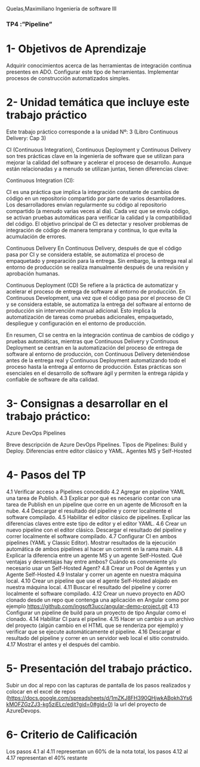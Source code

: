 Quelas,Maximiliano
Ingeniería de software III

### TP4 :”Pipeline”

# 1- Objetivos de Aprendizaje
Adquirir conocimientos acerca de las herramientas de integración continua presentes en ADO.
Configurar este tipo de herramientas.
Implementar procesos de construcción automatizados simples.

# 2- Unidad temática que incluye este trabajo práctico
Este trabajo práctico corresponde a la unidad Nº: 3 (Libro Continuous Delivery: Cap 3)

CI (Continuous Integration), Continuous Deployment y Continuous Delivery son tres prácticas clave en la ingeniería de software que se utilizan para mejorar la calidad del software y acelerar el proceso de desarrollo. Aunque están relacionadas y a menudo se utilizan juntas, tienen diferencias clave:

Continuous Integration (CI):

CI es una práctica que implica la integración constante de cambios de código en un repositorio compartido por parte de varios desarrolladores. Los desarrolladores envían regularmente su código al repositorio compartido (a menudo varias veces al día). Cada vez que se envía código, se activan pruebas automáticas para verificar la calidad y la compatibilidad del código. El objetivo principal de CI es detectar y resolver problemas de integración de código de manera temprana y continua, lo que evita la acumulación de errores.

Continuous Delivery En Continuous Delivery, después de que el código pasa por CI y se considera estable, se automatiza el proceso de empaquetado y preparación para la entrega. Sin embargo, la entrega real al entorno de producción se realiza manualmente después de una revisión y aprobación humanas.

Continuous Deployment (CD) Se refiere a la práctica de automatizar y acelerar el proceso de entrega de software al entorno de producción. En Continuous Development, una vez que el código pasa por el proceso de CI y se considera estable, se automatiza la entrega del software al entorno de producción sin intervención manual adicional. Esto implica la automatización de tareas como pruebas adicionales, empaquetado, despliegue y configuración en el entorno de producción.

En resumen, CI se centra en la integración continua de cambios de código y pruebas automáticas, mientras que Continuous Delivery y Continuous Deployment se centran en la automatización del proceso de entrega de software al entorno de producción, con Continuous Delivery deteniéndose antes de la entrega real y Continuous Deployment automatizando todo el proceso hasta la entrega al entorno de producción. Estas prácticas son esenciales en el desarrollo de software ágil y permiten la entrega rápida y confiable de software de alta calidad.

# 3- Consignas a desarrollar en el trabajo práctico:
Azure DevOps Pipelines

Breve descripción de Azure DevOps Pipelines.
Tipos de Pipelines: Build y Deploy.
Diferencias entre editor clásico y YAML.
Agentes MS y Self-Hosted

# 4- Pasos del TP
4.1 Verificar acceso a Pipelines concedido
4.2 Agregar en pipeline YAML una tarea de Publish.
4.3 Explicar por qué es necesario contar con una tarea de Publish en un pipeline que corre en un agente de Microsoft en la nube.
4.4 Descargar el resultado del pipeline y correr localmente el software compilado.
4.5 Habilitar el editor clásico de pipelines. Explicar las diferencias claves entre este tipo de editor y el editor YAML.
4.6 Crear un nuevo pipeline con el editor clásico. Descargar el resultado del pipeline y correr localmente el software compilado.
4.7 Configurar CI en ambos pipelines (YAML y Classic Editor). Mostrar resultados de la ejecución automática de ambos pipelines al hacer un commit en la rama main.
4.8 Explicar la diferencia entre un agente MS y un agente Self-Hosted. Qué ventajas y desventajas hay entre ambos? Cuándo es conveniente y/o necesario usar un Self-Hosted Agent?
4.8 Crear un Pool de Agentes y un Agente Self-Hosted
4.9 Instalar y correr un agente en nuestra máquina local.
4.10 Crear un pipeline que use el agente Self-Hosted alojado en nuestra máquina local.
4.11 Buscar el resultado del pipeline y correr localmente el software compilado.
4.12 Crear un nuevo proyecto en ADO clonado desde un repo que contenga una aplicación en Angular como por ejemplo https://github.com/ingsoft3ucc/angular-demo-project.git
4.13 Configurar un pipeline de build para un proyecto de tipo Angular como el clonado.
4.14 Habilitar CI para el pipeline.
4.15 Hacer un cambio a un archivo del proyecto (algún cambio en el HTML que se renderiza por ejemplo) y verificar que se ejecute automáticamente el pipeline.
4.16 Descargar el resultado del pipeline y correr en un servidor web local el sitio construido.
4.17 Mostrar el antes y el después del cambio.

# 5- Presentación del trabajo práctico.
Subir un doc al repo con las capturas de pantalla de los pasos realizados y colocar en el excel de repos (https://docs.google.com/spreadsheets/d/1mZKJ8FH390QHjwkABokh3Ys6kMOFZGzZJ3-kg5ziELc/edit?gid=0#gid=0) la url del proyecto de AzureDevops.

# 6- Criterio de Calificación
Los pasos 4.1 al 4.11 representan un 60% de la nota total, los pasos 4.12 al 4.17 representan el 40% restante




